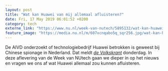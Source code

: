 ```yaml
---
layout: post
title: "Wat kan Huawei van mij allemaal afluisteren?"
date: Fri, 17 May 2019 06:01:52 +0200
category: tech
externe_link: "https://www.nu.nl/week-van-nutech/5895132/wat-kan-huawei-van-mij-allemaal-afluisteren.html"
feature_image: "https://media.nu.nl/m/607xcnqabo5q_sqr256.jpg/wat-kan-huawei-van-mij-allemaal-afluisteren.jpg"
---
```


De AIVD onderzoekt of technologiebedrijf Huawei betrokken is geweest bij Chinese spionage in Nederland. Dat meldt <a href="https://www.volkskrant.nl/nieuws-achtergrond/huawei-mogelijk-betrokken-bij-chinese-spionage-in-nederland~b4fadc1c/" target="_blank"><em>de Volkskrant</em></a> donderdag. In deze aflevering van de Week van NUtech gaan we dieper in op het nieuws en vragen we ons af wat Huawei allemaal zou kunnen afluisteren.
